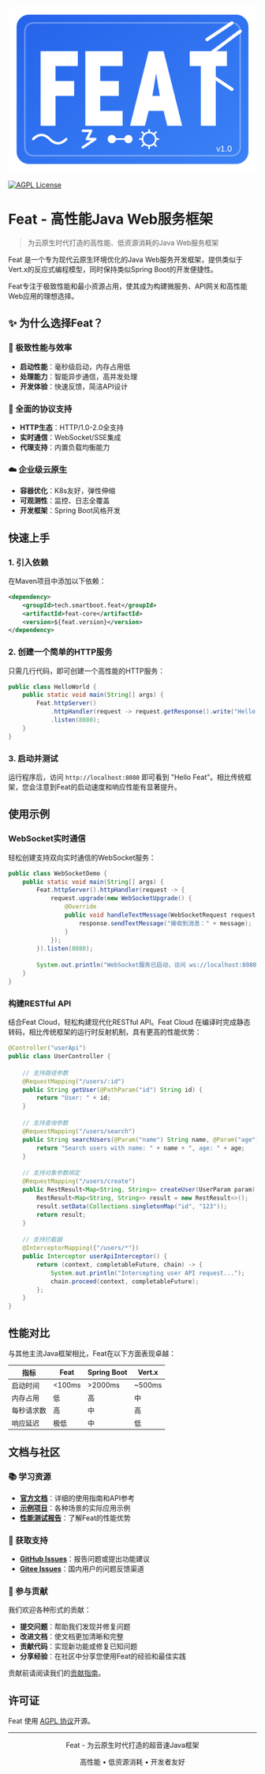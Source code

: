 
![Logo](feat_rect_logo.svg)

[![AGPL License](https://img.shields.io/badge/license-AGPL-blue.svg)](http://www.gnu.org/licenses/agpl-3.0)

# Feat - 高性能Java Web服务框架

> 为云原生时代打造的高性能、低资源消耗的Java Web服务框架

Feat 是一个专为现代云原生环境优化的Java Web服务开发框架，提供类似于Vert.x的反应式编程模型，同时保持类似Spring Boot的开发便捷性。

Feat专注于极致性能和最小资源占用，使其成为构建微服务、API网关和高性能Web应用的理想选择。

## ✨ 为什么选择Feat？

### 🚀 极致性能与效率

- **启动性能**：毫秒级启动，内存占用低
- **处理能力**：智能异步通信，高并发处理
- **开发体验**：快速反馈，简洁API设计

### 🔌 全面的协议支持

- **HTTP生态**：HTTP/1.0-2.0全支持
- **实时通信**：WebSocket/SSE集成
- **代理支持**：内置负载均衡能力

### ☁️ 企业级云原生

- **容器优化**：K8s友好，弹性伸缩
- **可观测性**：监控、日志全覆盖
- **开发框架**：Spring Boot风格开发


## 快速上手

### 1. 引入依赖

在Maven项目中添加以下依赖：

```xml
<dependency>
    <groupId>tech.smartboot.feat</groupId>
    <artifactId>feat-core</artifactId>
    <version>${feat.version}</version>
</dependency>
```

### 2. 创建一个简单的HTTP服务

只需几行代码，即可创建一个高性能的HTTP服务：

```java
public class HelloWorld {
    public static void main(String[] args) {
        Feat.httpServer()
            .httpHandler(request -> request.getResponse().write("Hello Feat"))
            .listen(8080);
    }
}
```

### 3. 启动并测试

运行程序后，访问 `http://localhost:8080` 即可看到 "Hello Feat"。相比传统框架，您会注意到Feat的启动速度和响应性能有显著提升。

## 使用示例

### WebSocket实时通信

轻松创建支持双向实时通信的WebSocket服务：

```java
public class WebSocketDemo {
    public static void main(String[] args) {
        Feat.httpServer().httpHandler(request -> {
            request.upgrade(new WebSocketUpgrade() {
                @Override
                public void handleTextMessage(WebSocketRequest request, WebSocketResponse response, String message) {
                    response.sendTextMessage("接收到消息：" + message);
                }
            });
        }).listen(8080);
        
        System.out.println("WebSocket服务已启动，访问 ws://localhost:8080");
    }
}
```

### 构建RESTful API

结合Feat Cloud，轻松构建现代化RESTful API。Feat Cloud 在编译时完成静态转码，相比传统框架的运行时反射机制，具有更高的性能优势：

```java
@Controller("userApi")
public class UserController {
    
    // 支持路径参数
    @RequestMapping("/users/:id")
    public String getUser(@PathParam("id") String id) {
        return "User: " + id;
    }
    
    // 支持查询参数
    @RequestMapping("/users/search")
    public String searchUsers(@Param("name") String name, @Param("age") int age) {
        return "Search users with name: " + name + ", age: " + age;
    }
    
    // 支持对象参数绑定
    @RequestMapping("/users/create")
    public RestResult<Map<String, String>> createUser(UserParam param) {
        RestResult<Map<String, String>> result = new RestResult<>();
        result.setData(Collections.singletonMap("id", "123"));
        return result;
    }
    
    // 支持拦截器
    @InterceptorMapping({"/users/*"})
    public Interceptor userApiInterceptor() {
        return (context, completableFuture, chain) -> {
            System.out.println("Intercepting user API request...");
            chain.proceed(context, completableFuture);
        };
    }
}
```

## 性能对比

与其他主流Java框架相比，Feat在以下方面表现卓越：

| 指标 | Feat | Spring Boot | Vert.x |
|------|------|-------------|--------|
| 启动时间 | <100ms | >2000ms | ~500ms |
| 内存占用 | 低 | 高 | 中 |
| 每秒请求数 | 高 | 中 | 高 |
| 响应延迟 | 极低 | 中 | 低 |

## 文档与社区

### 📚 学习资源

- **[官方文档](https://smartboot.tech/feat)**：详细的使用指南和API参考
- **[示例项目](https://gitee.com/smartboot/feat/tree/master/feat-test)**：各种场景的实际应用示例
- **[性能测试报告](https://smartboot.tech/feat/guides/benchmark/)**：了解Feat的性能优势

### 💬 获取支持

- **[GitHub Issues](https://github.com/smartboot/feat/issues)**：报告问题或提出功能建议
- **[Gitee Issues](https://gitee.com/smartboot/feat/issues)**：国内用户的问题反馈渠道

### 🤝 参与贡献

我们欢迎各种形式的贡献：

- **提交问题**：帮助我们发现并修复问题
- **改进文档**：使文档更加清晰和完整
- **贡献代码**：实现新功能或修复已知问题
- **分享经验**：在社区中分享您使用Feat的经验和最佳实践

贡献前请阅读我们的[贡献指南](CONTRIBUTING.md)。

## 许可证

Feat 使用 [AGPL 协议](LICENSE)开源。

---

<p align="center">Feat - 为云原生时代打造的超音速Java框架</p>
<p align="center">高性能 • 低资源消耗 • 开发者友好</p>